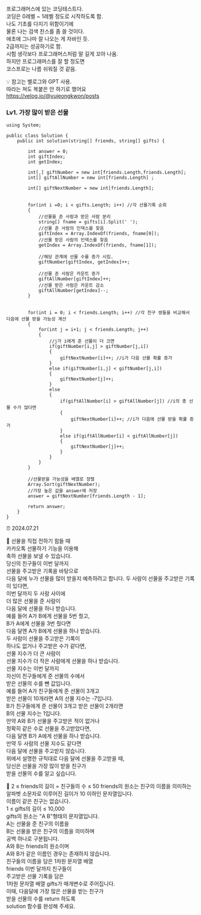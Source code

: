 프로그래머스에 있는 코딩테스트다.  
코딩은 0레벨 ~ 1레벨 정도로 시작하도록 함.  
나도 기초를 다지기 위함이기에  
물론 나는 검색 찬스를 좀 쓸 것이다.  
애초에 그나마 잘 나오는 게 자바인 듯.  
2급까지는 성공하기로 함.  
시험 생각보다 프로그래머스처럼 말 길게 꼬아 나옴.  
하지만 프로그래머스를 잘 할 정도면  
코스프로는 나름 쉬워질 것 같음.  

💡 참고는 벨로그와 GPT 사용.  
따라는 쳐도 복붙은 안 하기로 했어요  
https://velog.io/@yujeongkwon/posts  

### Lv1. 가장 많이 받은 선물  
``` 
using System;

public class Solution {
    public int solution(string[] friends, string[] gifts) {
        
        int answer = 0;
        int giftIndex; 
        int getIndex; 
        
        int[,] giftNumber = new int[friends.Length,friends.Length]; 
        int[] giftAllNumber = new int[friends.Length] ; 

        int[] giftNextNumber = new int[friends.Length]; 
        
        
        for(int i =0; i < gifts.Length; i++) //각 선물기록 순회 
        {
            //선물을 준 사람과 받은 사람 분리 
            string[] fname = gifts[i].Split(' '); 
            //선물 준 사람의 인덱스를 찾음 
            giftIndex = Array.IndexOf(friends, fname[0]);
            //선물 받은 사람의 인덱스를 찾음 
            getIndex = Array.IndexOf(friends, fname[1]); 
            
            //해당 관계에 선물 수를 증가 시킴. 
            giftNumber[giftIndex, getIndex]++; 
            
            //선물 준 사람은 카운트 증가 
            giftAllNumber[giftIndex]++;
            //선물 받은 사람은 카운트 감소 
            giftAllNumber[getIndex]--;
        }
        
        
        for(int i = 0; i < friends.Length; i++) //각 친구 쌍들을 비교해서 다음에 선물 받을 가능성 계산 
        {
            for(int j = i+1; j < friends.Length; j++)
            {
                //j가 i에게 준 선물이 더 크면 
                if(giftNumber[i,j] > giftNumber[j,i])
                {
                    giftNextNumber[i]++; //i가 다음 선물 확률 증가 
                }
                else if(giftNumber[i,j] < giftNumber[j,i]) 
                {
                    giftNextNumber[j]++; 
                } 
                else 
                {
                    if(giftAllNumber[i] > giftAllNumber[j]) //i의 총 선물 수가 많다면 
                    {
                        giftNextNumber[i]++; //i가 다음에 선물 받을 확률 증가 
                    }
                    else if(giftAllNumber[i] < giftAllNumber[j])
                    {
                        giftNextNumber[j]++; 
                    }
                }
            }
        } 
        
        //선물받을 가능성을 배열로 정렬 
        Array.Sort(giftNextNumber); 
        //가장 높은 값을 answer에 저장 
        answer = giftNextNumber[friends.Length - 1]; 
        
        return answer;
    }
}
``` 

⏰️ 2024.07.21  
  
💬 선물을 직접 전하기 힘들 때  
카카오톡 선물하기 기능을 이용해  
축하 선물을 보낼 수 있습니다.  
당신의 친구들이 이번 달까지  
선물을 주고받은 기록을 바탕으로  
다음 달에 누가 선물을 많이 받을지 예측하려고 합니다.
두 사람이 선물을 주고받은 기록이 있다면,  
이번 달까지 두 사람 사이에  
더 많은 선물을 준 사람이  
다음 달에 선물을 하나 받습니다.  
예를 들어 A가 B에게 선물을 5번 줬고,  
B가 A에게 선물을 3번 줬다면  
다음 달엔 A가 B에게 선물을 하나 받습니다.  
두 사람이 선물을 주고받은 기록이  
하나도 없거나 주고받은 수가 같다면,  
선물 지수가 더 큰 사람이  
선물 지수가 더 작은 사람에게 선물을 하나 받습니다.  
선물 지수는 이번 달까지  
자신이 친구들에게 준 선물의 수에서  
받은 선물의 수를 뺀 값입니다.  
예를 들어 A가 친구들에게 준 선물이 3개고  
받은 선물이 10개라면 A의 선물 지수는 -7입니다.  
B가 친구들에게 준 선물이 3개고 받은 선물이 2개라면  
B의 선물 지수는 1입니다.  
만약 A와 B가 선물을 주고받은 적이 없거나  
정확히 같은 수로 선물을 주고받았다면,  
다음 달엔 B가 A에게 선물을 하나 받습니다.  
만약 두 사람의 선물 지수도 같다면  
다음 달에 선물을 주고받지 않습니다.  
위에서 설명한 규칙대로 다음 달에 선물을 주고받을 때,  
당신은 선물을 가장 많이 받을 친구가  
받을 선물의 수를 알고 싶습니다.  
  
📍 2 ≤ friends의 길이 = 친구들의 수 ≤ 50
friends의 원소는 친구의 이름을 의미하는  
알파벳 소문자로 이루어진 길이가 10 이하인 문자열입니다.  
이름이 같은 친구는 없습니다.  
1 ≤ gifts의 길이 ≤ 10,000  
gifts의 원소는 "A B"형태의 문자열입니다.  
A는 선물을 준 친구의 이름을  
B는 선물을 받은 친구의 이름을 의미하며  
공백 하나로 구분됩니다.  
A와 B는 friends의 원소이며  
A와 B가 같은 이름인 경우는 존재하지 않습니다.  
친구들의 이름을 담은 1차원 문자열 배열  
friends 이번 달까지 친구들이  
주고받은 선물 기록을 담은  
1차원 문자열 배열 gifts가 매개변수로 주어집니다.  
이때, 다음달에 가장 많은 선물을 받는 친구가  
받을 선물의 수를 return 하도록  
solution 함수를 완성해 주세요.
